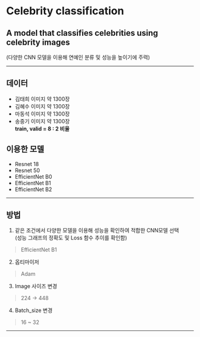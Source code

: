 # Celebrity classification  

## A model that classifies celebrities using celebrity images  

(다양한 CNN 모델을 이용해 연예인 분류 및 성능을 높이기에 주력)  

------------------------------------------------------------------------------------------
## 데이터  
+ 김태희 이미지 약 1300장  
+ 김혜수 이미지 약 1300장  
+ 마동석 이미지 약 1300장  
+ 송중기 이미지 약 1300장  
**train, valid = 8 : 2 비율**    

## 이용한 모델
+ Resnet 18  
+ Resnet 50  
+ EfficientNet B0  
+ EfficientNet B1  
+ EfficientNet B2
------------------------------------------------------------------------------------------
## 방법  
1. 같은 조건에서 다양한 모델을 이용해 성능을 확인하여 적합한 CNN모델 선택  
(성능 그래프의 정확도 및 Loss 함수 추이를 확인함)  
> EfficientNet B1
    
2. 옵티마이저
> Adam
  
3. Image 사이즈 변경
> 224 -> 448
  
4. Batch_size 변경
> 16 ~ 32
  
------------------------------------------------------------------------------------------


